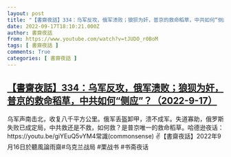 ```yaml
---
layout: post
title: "【書齋夜話】334：乌军反攻，俄军溃败；狼狈为奸，普京的救命稻草，中共如何“侧应”？（2022-9-17）"
date: 2022-09-17T18:10:21.000Z
author: 書齋夜話
from: https://www.youtube.com/watch?v=tJUDO_r0BoM
tags: [ 書齋夜話 ]
comments: True
categories: [ 書齋夜話 ]
---
```

<!--1663438221000-->
[【書齋夜話】334：乌军反攻，俄军溃败；狼狈为奸，普京的救命稻草，中共如何“侧应”？（2022-9-17）](https://www.youtube.com/watch?v=tJUDO_r0BoM)
------

<div>
乌军声南击北，收复八千平方公里。俄军丢盔卸甲，溃不成军。失道寡助，俄罗斯失败已成定局，中共救还是不救，如何救？是普京唯一的救命稻草。哈德逊夜话：https://youtu.be/giYEuQ5vYM4常識(commonsense) ✌【書齋夜話】2022年9月16日於聽風論雨齋#乌克兰战局 #栗战书 #书斋夜话
</div>
